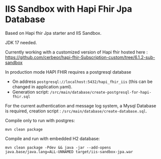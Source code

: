 # IIS Sandbox with Hapi Fhir Jpa Database
Based on Hapi fhir Jpa starter and IIS Sandbox.

JDK  17  needed.

Currently working with a customized version of Hapi fhir hosted here :
https://github.com/cerbeor/hapi-fhir-Subscription-custom/tree/6.1.2-sub-sandbox

In production mode HAPI FHIR requires a postgresql database 
 
 - On address ``postgresql://localhost:5432/hapi_fhir_iis`` (this can be changed in application.yaml).
 - Generation script: ``/src/main/database/create-postgresql-for-hapi-fhir.sql``


For the current authentication and message log system, a Mysql Database is required, creation script : ``/src/main/database/create-database.sql``.

Compile only to run with postgres:
```
mvn clean package
```

Compile and run with embedded H2 database:
```
mvn clean package -Pdev && java -jar --add-opens java.base/java.lang=ALL-UNNAMED target/iis-sandbox-jpa.war
```


[//]: # (# HAPI-FHIR Starter Project)

[//]: # ()
[//]: # (This project is a complete starter project you can use to deploy a FHIR server using HAPI FHIR JPA.)

[//]: # ()
[//]: # (Note that this project is specifically intended for end users of the HAPI FHIR JPA server module &#40;in other words, it helps you implement HAPI FHIR, it is not the source of the library itself&#41;. If you are looking for the main HAPI FHIR project, see here: https://github.com/hapifhir/hapi-fhir)

[//]: # ()
[//]: # (Need Help? Please see: https://github.com/hapifhir/hapi-fhir/wiki/Getting-Help)

[//]: # ()
[//]: # (## Prerequisites)

[//]: # ()
[//]: # (In order to use this sample, you should have:)

[//]: # ()
[//]: # (- [This project]&#40;https://github.com/hapifhir/hapi-fhir-jpaserver-starter&#41; checked out. You may wish to create a GitHub Fork of the project and check that out instead so that you can customize the project and save the results to GitHub.)

[//]: # ()
[//]: # (### and either)

[//]: # ( - Oracle Java &#40;JDK&#41; installed: Minimum JDK8 or newer.)

[//]: # ( - Apache Maven build tool &#40;newest version&#41;)

[//]: # ()
[//]: # (### or)

[//]: # ( - Docker, as the entire project can be built using multistage docker &#40;with both JDK and maven wrapped in docker&#41; or used directly from [Docker Hub]&#40;https://hub.docker.com/repository/docker/hapiproject/hapi&#41;)

[//]: # ()
[//]: # (## Running via [Docker Hub]&#40;https://hub.docker.com/repository/docker/hapiproject/hapi&#41;)

[//]: # ()
[//]: # (Each tagged/released version of `hapi-fhir-jpaserver` is built as a Docker image and published to Docker hub. To run the published Docker image from DockerHub:)

[//]: # ()
[//]: # (```)

[//]: # (docker pull hapiproject/hapi:latest)

[//]: # (docker run -p 8080:8080 hapiproject/hapi:latest)

[//]: # (```)

[//]: # ()
[//]: # (This will run the docker image with the default configuration, mapping port 8080 from the container to port 8080 in the host. Once running, you can access `http://localhost:8080/` in the browser to access the HAPI FHIR server's UI or use `http://localhost:8080/fhir/` as the base URL for your REST requests.)

[//]: # ()
[//]: # (If you change the mapped port, you need to change the configuration used by HAPI to have the correct `hapi.fhir.tester` property/value.)

[//]: # ()
[//]: # (### Configuration via environment variables)

[//]: # ()
[//]: # (You can customize HAPI directly from the `run` command using environment variables. For example:)

[//]: # ()
[//]: # (```)

[//]: # (docker run -p 8080:8080 -e hapi.fhir.default_encoding=xml hapiproject/hapi:latest)

[//]: # (```)

[//]: # ()
[//]: # (HAPI looks in the environment variables for properties in the [application.yaml]&#40;https://github.com/hapifhir/hapi-fhir-jpaserver-starter/blob/master/src/main/resources/application.yaml&#41; file for defaults.)

[//]: # ()
[//]: # (### Configuration via overridden application.yaml file and using Docker)

[//]: # ()
[//]: # (You can customize HAPI by telling HAPI to look for the configuration file in a different location, eg.:)

[//]: # ()
[//]: # (```)

[//]: # (docker run -p 8090:8080 -v $&#40;pwd&#41;/yourLocalFolder:/configs -e "--spring.config.location=file:///configs/another.application.yaml" hapiproject/hapi:latest)

[//]: # (```)

[//]: # (Here, the configuration file &#40;*another.application.yaml*&#41; is placed locally in the folder *yourLocalFolder*.)

[//]: # ()
[//]: # ()
[//]: # ()
[//]: # (```)

[//]: # (docker run -p 8090:8080 -e "--spring.config.location=classpath:/another.application.yaml" hapiproject/hapi:latest)

[//]: # (```)

[//]: # (Here, the configuration file &#40;*another.application.yaml*&#41; is part of the compiled set of resources.)

[//]: # ()
[//]: # (### Example using docker-compose.yml for docker-compose)

[//]: # ()
[//]: # (```)

[//]: # (version: '3.7')

[//]: # (services:)

[//]: # (  web:)

[//]: # (    image: "hapiproject/hapi:latest")

[//]: # (    ports:)

[//]: # (      - "8090:8080")

[//]: # (    configs:)

[//]: # (      - source: hapi)

[//]: # (        target: /data/hapi/application.yaml)

[//]: # (    volumes:)

[//]: # (      - hapi-data:/data/hapi)

[//]: # (    environment:)

[//]: # (      SPRING_CONFIG_LOCATION: 'file:///data/hapi/application.yaml')

[//]: # (configs:)

[//]: # (  hapi:)

[//]: # (     external: true)

[//]: # (volumes:)

[//]: # (    hapi-data:)

[//]: # (        external: true)

[//]: # (```)

[//]: # ()
[//]: # (## Running locally)

[//]: # ()
[//]: # (The easiest way to run this server entirely depends on your environment requirements. At least, the following 4 ways are supported:)

[//]: # ()
[//]: # (### Using jetty)

[//]: # (```bash)

[//]: # (mvn jetty:run)

[//]: # (```)

[//]: # ()
[//]: # ()
[//]: # (If you need to run this server on a different port &#40;using Maven&#41;, you can change the port in the run command as follows:)

[//]: # ()
[//]: # (```bash)

[//]: # (mvn -Djetty.port=8888 jetty:run)

[//]: # (```)

[//]: # ()
[//]: # (Server will then be accessible at http://localhost:8888/ and eg. http://localhost:8888/fhir/metadata. Remember to adjust you overlay configuration in the application.yaml to eg.)

[//]: # ()
[//]: # (```yaml)

[//]: # (    tester:)

[//]: # (      -)

[//]: # (          id: home)

[//]: # (          name: Local Tester)

[//]: # (          server_address: 'http://localhost:8888/fhir')

[//]: # (          refuse_to_fetch_third_party_urls: false)

[//]: # (          fhir_version: R4)

[//]: # (```)

[//]: # ()
[//]: # (### Using Spring Boot with :run)

[//]: # (```bash)

[//]: # (mvn clean spring-boot:run -Pboot)

[//]: # (```)

[//]: # (Server will then be accessible at http://localhost:8080/ and eg. http://localhost:8080/fhir/metadata. Remember to adjust you overlay configuration in the application.yaml to eg.)

[//]: # ()
[//]: # (```yaml)

[//]: # (    tester:)

[//]: # (      -)

[//]: # (          id: home)

[//]: # (          name: Local Tester)

[//]: # (          server_address: 'http://localhost:8080/fhir')

[//]: # (          refuse_to_fetch_third_party_urls: false)

[//]: # (          fhir_version: R4)

[//]: # (```)

[//]: # ()
[//]: # (### Using Spring Boot)

[//]: # (```bash)

[//]: # (mvn clean package spring-boot:repackage -Pboot && java -jar target/ROOT.war)

[//]: # (```)

[//]: # (Server will then be accessible at http://localhost:8080/ and eg. http://localhost:8080/fhir/metadata. Remember to adjust you overlay configuration in the application.yaml to eg.)

[//]: # ()
[//]: # (```yaml)

[//]: # (    tester:)

[//]: # (      -)

[//]: # (          id: home)

[//]: # (          name: Local Tester)

[//]: # (          server_address: 'http://localhost:8080/fhir')

[//]: # (          refuse_to_fetch_third_party_urls: false)

[//]: # (          fhir_version: R4)

[//]: # (```)

[//]: # (### Using Spring Boot and Google distroless)

[//]: # (```bash)

[//]: # (mvn clean package com.google.cloud.tools:jib-maven-plugin:dockerBuild -Dimage=distroless-hapi && docker run -p 8080:8080 distroless-hapi)

[//]: # (```)

[//]: # (Server will then be accessible at http://localhost:8080/ and eg. http://localhost:8080/fhir/metadata. Remember to adjust you overlay configuration in the application.yaml to eg.)

[//]: # ()
[//]: # (```yaml)

[//]: # (    tester:)

[//]: # (      -)

[//]: # (          id: home)

[//]: # (          name: Local Tester)

[//]: # (          server_address: 'http://localhost:8080/fhir')

[//]: # (          refuse_to_fetch_third_party_urls: false)

[//]: # (          fhir_version: R4)

[//]: # (```)

[//]: # ()
[//]: # (### Using the Dockerfile and multistage build)

[//]: # (```bash)

[//]: # (./build-docker-image.sh && docker run -p 8080:8080 hapi-fhir/hapi-fhir-jpaserver-starter:latest)

[//]: # (```)

[//]: # (Server will then be accessible at http://localhost:8080/ and eg. http://localhost:8080/fhir/metadata. Remember to adjust you overlay configuration in the application.yaml to eg.)

[//]: # ()
[//]: # (```yaml)

[//]: # (    tester:)

[//]: # (      -)

[//]: # (          id: home)

[//]: # (          name: Local Tester)

[//]: # (          server_address: 'http://localhost:8080/fhir')

[//]: # (          refuse_to_fetch_third_party_urls: false)

[//]: # (          fhir_version: R4)

[//]: # (```)

[//]: # ()
[//]: # (## Configurations)

[//]: # ()
[//]: # (Much of this HAPI starter project can be configured using the yaml file in _src/main/resources/application.yaml_. By default, this starter project is configured to use H2 as the database.)

[//]: # ()
[//]: # (### MySql configuration)

[//]: # ()
[//]: # (To configure the starter app to use MySQL, instead of the default H2, update the application.yaml file to have the following:)

[//]: # ()
[//]: # (```yaml)

[//]: # (spring:)

[//]: # (  datasource:)

[//]: # (    url: 'jdbc:mysql://localhost:3306/hapi_dstu3')

[//]: # (    username: admin)

[//]: # (    password: admin)

[//]: # (    driverClassName: com.mysql.jdbc.Driver)

[//]: # (```)

[//]: # ()
[//]: # (Also, make sure you are not setting the Hibernate dialect explicitly, in other words remove any lines similar to:)

[//]: # ()
[//]: # (```)

[//]: # (hibernate.dialect: {some none MySQL dialect})

[//]: # (```)

[//]: # ()
[//]: # (On some systems, it might be necessary to override hibernate's default naming strategy. The naming strategy must be set using spring.jpa.hibernate.physical_naming_strategy. )

[//]: # ()
[//]: # (```yaml)

[//]: # (spring:)

[//]: # (  jpa:)

[//]: # (    hibernate.physical_naming_strategy: NAME_OF_PREFERRED_STRATEGY)

[//]: # (```)

[//]: # (On linux systems or when using docker mysql containers, it will be necessary to review the case-sensitive setup for)

[//]: # (mysql schema identifiers. See  https://dev.mysql.com/doc/refman/8.0/en/identifier-case-sensitivity.html. We suggest you)

[//]: # (set `lower_case_table_names=1` during mysql startup.)

[//]: # ()
[//]: # (### PostgreSQL configuration)

[//]: # ()
[//]: # (To configure the starter app to use PostgreSQL, instead of the default H2, update the application.yaml file to have the following:)

[//]: # ()
[//]: # (```yaml)

[//]: # (spring:)

[//]: # (  datasource:)

[//]: # (    url: 'jdbc:postgresql://localhost:5432/hapi_dstu3')

[//]: # (    username: admin)

[//]: # (    password: admin)

[//]: # (    driverClassName: org.postgresql.Driver)

[//]: # (```)

[//]: # ()
[//]: # (Because the integration tests within the project rely on the default H2 database configuration, it is important to either explicity skip the integration tests during the build process, i.e., `mvn install -DskipTests`, or delete the tests altogether. Failure to skip or delete the tests once you've configured PostgreSQL for the datasource.driver, datasource.url, and hibernate.dialect as outlined above will result in build errors and compilation failure.)

[//]: # ()
[//]: # (### Microsoft SQL Server configuration)

[//]: # ()
[//]: # (To configure the starter app to use MS SQL Server, instead of the default H2, update the application.yaml file to have the following:)

[//]: # ()
[//]: # (```yaml)

[//]: # (spring:)

[//]: # (  datasource:)

[//]: # (    url: 'jdbc:sqlserver://<server>:<port>;databaseName=<databasename>')

[//]: # (    username: admin)

[//]: # (    password: admin)

[//]: # (    driverClassName: com.microsoft.sqlserver.jdbc.SQLServerDriver)

[//]: # (```)

[//]: # ()
[//]: # ()
[//]: # (Because the integration tests within the project rely on the default H2 database configuration, it is important to either explicity skip the integration tests during the build process, i.e., `mvn install -DskipTests`, or delete the tests altogether. Failure to skip or delete the tests once you've configured PostgreSQL for the datasource.driver, datasource.url, and hibernate.dialect as outlined above will result in build errors and compilation failure.)

[//]: # ()
[//]: # ()
[//]: # (NOTE: MS SQL Server by default uses a case-insensitive codepage. This will cause errors with some operations - such as when expanding case-sensitive valuesets &#40;UCUM&#41; as there are unique indexes defined on the terminology tables for codes. )

[//]: # (It is recommended to deploy a case-sensitive database prior to running HAPI FHIR when using MS SQL Server to avoid these and potentially other issues. )

[//]: # ()
[//]: # (## Customizing The Web Testpage UI)

[//]: # ()
[//]: # (The UI that comes with this server is an exact clone of the server available at [http://hapi.fhir.org]&#40;http://hapi.fhir.org&#41;. You may skin this UI if you'd like. For example, you might change the introductory text or replace the logo with your own.)

[//]: # ()
[//]: # (The UI is customized using [Thymeleaf]&#40;https://www.thymeleaf.org/&#41; template files. You might want to learn more about Thymeleaf, but you don't necessarily need to: they are quite easy to figure out.)

[//]: # ()
[//]: # (Several template files that can be customized are found in the following directory: [https://github.com/hapifhir/hapi-fhir-jpaserver-starter/tree/master/src/main/webapp/WEB-INF/templates]&#40;https://github.com/hapifhir/hapi-fhir-jpaserver-starter/tree/master/src/main/webapp/WEB-INF/templates&#41;)

[//]: # ()
[//]: # (## Deploying to an Application Server)

[//]: # ()
[//]: # (Using the Maven-Embedded Jetty method above is convenient, but it is not a good solution if you want to leave the server running in the background.)

[//]: # ()
[//]: # (Most people who are using HAPI FHIR JPA as a server that is accessible to other people &#40;whether internally on your network or publically hosted&#41; will do so using an Application Server, such as [Apache Tomcat]&#40;http://tomcat.apache.org/&#41; or [Jetty]&#40;https://www.eclipse.org/jetty/&#41;. Note that any Servlet 3.0+ compatible Web Container will work &#40;e.g Wildfly, Websphere, etc.&#41;.)

[//]: # ()
[//]: # (Tomcat is very popular, so it is a good choice simply because you will be able to find many tutorials online. Jetty is a great alternative due to its fast startup time and good overall performance.)

[//]: # ()
[//]: # (To deploy to a container, you should first build the project:)

[//]: # ()
[//]: # (```bash)

[//]: # (mvn clean install)

[//]: # (```)

[//]: # ()
[//]: # (This will create a file called `ROOT.war` in your `target` directory. This should be installed in your Web Container according to the instructions for your particular container. For example, if you are using Tomcat, you will want to copy this file to the `webapps/` directory.)

[//]: # ()
[//]: # (Again, browse to the following link to use the server &#40;note that the port 8080 may not be correct depending on how your server is configured&#41;.)

[//]: # ()
[//]: # ([http://localhost:8080/]&#40;http://localhost:8080/&#41;)

[//]: # ()
[//]: # (You will then be able access the JPA server e.g. using http://localhost:8080/fhir/metadata.)

[//]: # ()
[//]: # (If you would like it to be hosted at eg. hapi-fhir-jpaserver, eg. http://localhost:8080/hapi-fhir-jpaserver/ or http://localhost:8080/hapi-fhir-jpaserver/fhir/metadata - then rename the WAR file to ```hapi-fhir-jpaserver.war``` and adjust the overlay configuration accordingly e.g.)

[//]: # ()
[//]: # (```yaml)

[//]: # (    tester:)

[//]: # (      -)

[//]: # (          id: home)

[//]: # (          name: Local Tester)

[//]: # (          server_address: 'http://localhost:8080/hapi-fhir-jpaserver/fhir')

[//]: # (          refuse_to_fetch_third_party_urls: false)

[//]: # (          fhir_version: R4)

[//]: # (```)

[//]: # ()
[//]: # ()
[//]: # (## Deploy with docker compose)

[//]: # ()
[//]: # (Docker compose is a simple option to build and deploy container. To deploy with docker compose, you should build the project)

[//]: # (with `mvn clean install` and then bring up the containers with `docker-compose up -d --build`. The server can be)

[//]: # (reached at http://localhost:8080/.)

[//]: # ()
[//]: # (In order to use another port, change the `ports` parameter)

[//]: # (inside `docker-compose.yml` to `8888:8080`, where 8888 is a port of your choice.)

[//]: # ()
[//]: # (The docker compose set also includes my MySQL database, if you choose to use MySQL instead of H2, change the following)

[//]: # (properties in application.yaml:)

[//]: # ()
[//]: # (```yaml)

[//]: # (spring:)

[//]: # (  datasource:)

[//]: # (    url: 'jdbc:mysql://hapi-fhir-mysql:3306/hapi')

[//]: # (    username: admin)

[//]: # (    password: admin)

[//]: # (    driverClassName: com.mysql.jdbc.Driver)

[//]: # (```)

[//]: # ()
[//]: # (Also, make sure you are not setting the Hibernate Dialect explicitly, see more details in the section about MySQL.)

[//]: # ()
[//]: # (## Running hapi-fhir-jpaserver directly from IntelliJ as Spring Boot)

[//]: # (Make sure you run with the maven profile called ```boot``` and NOT also ```jetty```. Then you are ready to press debug the project directly without any extra Application Servers.)

[//]: # ()
[//]: # (## Running hapi-fhir-jpaserver-example in Tomcat from IntelliJ)

[//]: # ()
[//]: # (Install Tomcat.)

[//]: # ()
[//]: # (Make sure you have Tomcat set up in IntelliJ.)

[//]: # ()
[//]: # (- File->Settings->Build, Execution, Deployment->Application Servers)

[//]: # (- Click +)

[//]: # (- Select "Tomcat Server")

[//]: # (- Enter the path to your tomcat deployment for both Tomcat Home &#40;IntelliJ will fill in base directory for you&#41;)

[//]: # ()
[//]: # (Add a Run Configuration for running hapi-fhir-jpaserver-example under Tomcat)

[//]: # ()
[//]: # (- Run->Edit Configurations)

[//]: # (- Click the green +)

[//]: # (- Select Tomcat Server, Local)

[//]: # (- Change the name to whatever you wish)

[//]: # (- Uncheck the "After launch" checkbox)

[//]: # (- On the "Deployment" tab, click the green +)

[//]: # (- Select "Artifact")

[//]: # (- Select "hapi-fhir-jpaserver-example:war")

[//]: # (- In "Application context" type /hapi)

[//]: # ()
[//]: # (Run the configuration.)

[//]: # ()
[//]: # (- You should now have an "Application Servers" in the list of windows at the bottom.)

[//]: # (- Click it.)

[//]: # (- Select your server, and click the green triangle &#40;or the bug if you want to debug&#41;)

[//]: # (- Wait for the console output to stop)

[//]: # ()
[//]: # (Point your browser &#40;or fiddler, or what have you&#41; to `http://localhost:8080/hapi/baseDstu3/Patient`)

[//]: # ()
[//]: # (It is important to use MySQL5Dialect when using MySQL version 5+.)

[//]: # ()
[//]: # (## Enabling Subscriptions)

[//]: # ()
[//]: # (The server may be configured with subscription support by enabling properties in the [application.yaml]&#40;https://github.com/hapifhir/hapi-fhir-jpaserver-starter/blob/master/src/main/resources/application.yaml&#41; file:)

[//]: # ()
[//]: # (- `hapi.fhir.subscription.resthook_enabled` - Enables REST Hook subscriptions, where the server will make an outgoing connection to a remote REST server)

[//]: # ()
[//]: # (- `hapi.fhir.subscription.email.*` - Enables email subscriptions. Note that you must also provide the connection details for a usable SMTP server.)

[//]: # ()
[//]: # (- `hapi.fhir.subscription.websocket_enabled` - Enables websocket subscriptions. With this enabled, your server will accept incoming websocket connections on the following URL &#40;this example uses the default context path and port, you may need to tweak depending on your deployment environment&#41;: [ws://localhost:8080/websocket]&#40;ws://localhost:8080/websocket&#41;)

[//]: # ()
[//]: # (## Enabling CQL)

[//]: # ()
[//]: # (Set `hapi.fhir.cql_enabled=true` in the [application.yaml]&#40;https://github.com/hapifhir/hapi-fhir-jpaserver-starter/blob/master/src/main/resources/application.yaml&#41; file to enable [Clinical Quality Language]&#40;https://cql.hl7.org/&#41; on this server.)

[//]: # ()
[//]: # (## Enabling MDM &#40;EMPI&#41;)

[//]: # ()
[//]: # (Set `hapi.fhir.mdm_enabled=true` in the [application.yaml]&#40;https://github.com/hapifhir/hapi-fhir-jpaserver-starter/blob/master/src/main/resources/application.yaml&#41; file to enable MDM on this server.  The MDM matching rules are configured in [mdm-rules.json]&#40;https://github.com/hapifhir/hapi-fhir-jpaserver-starter/blob/master/src/main/resources/mdm-rules.json&#41;.  The rules in this example file should be replaced with actual matching rules appropriate to your data. Note that MDM relies on subscriptions, so for MDM to work, subscriptions must be enabled.)

[//]: # ()
[//]: # (## Using Elasticsearch)

[//]: # ()
[//]: # (By default, the server will use embedded lucene indexes for terminology and fulltext indexing purposes. You can switch this to using lucene by editing the properties in [application.yaml]&#40;https://github.com/hapifhir/hapi-fhir-jpaserver-starter/blob/master/src/main/resources/application.yaml&#41;)

[//]: # ()
[//]: # (For example:)

[//]: # ()
[//]: # (```properties)

[//]: # (elasticsearch.enabled=true)

[//]: # (elasticsearch.rest_url=localhost:9200)

[//]: # (elasticsearch.username=SomeUsername)

[//]: # (elasticsearch.password=SomePassword)

[//]: # (elasticsearch.protocol=http)

[//]: # (elasticsearch.required_index_status=YELLOW)

[//]: # (elasticsearch.schema_management_strategy=CREATE)

[//]: # (```)

[//]: # ()
[//]: # (## Enabling LastN)

[//]: # ()
[//]: # (Set `hapi.fhir.lastn_enabled=true` in the [application.yaml]&#40;https://github.com/hapifhir/hapi-fhir-jpaserver-starter/blob/master/src/main/resources/application.yaml&#41; file to enable the $lastn operation on this server.  Note that the $lastn operation relies on Elasticsearch, so for $lastn to work, indexing must be enabled using Elasticsearch.)

[//]: # ()
[//]: # (## Enabling Resource to be stored in Lucene Index)

[//]: # ()
[//]: # (Set `hapi.fhir.store_resource_in_lucene_index_enabled` in the [application.yaml]&#40;https://github.com/hapifhir/hapi-fhir-jpaserver-starter/blob/master/src/main/resources/application.yaml&#41; file to enable storing of resource json along with Lucene/Elasticsearch index mappings.)

[//]: # ()
[//]: # (## Changing cached search results time)

[//]: # ()
[//]: # (It is possible to change the cached search results time. The option `reuse_cached_search_results_millis` in the [application.yaml]&#40;https://github.com/hapifhir/hapi-fhir-jpaserver-starter/blob/master/src/main/resources/application.yaml&#41; is 6000 miliseconds by default.)

[//]: # (Set `reuse_cached_search_results_millis: -1` in the [application.yaml]&#40;https://github.com/hapifhir/hapi-fhir-jpaserver-starter/blob/master/src/main/resources/application.yaml&#41; file to ignore the cache time every search. )

[//]: # ()
[//]: # (## Build the distroless variant of the image &#40;for lower footprint and improved security&#41;)

[//]: # ()
[//]: # (The default Dockerfile contains a `release-distroless` stage to build a variant of the image)

[//]: # (using the `gcr.io/distroless/java-debian10:11` base image:)

[//]: # ()
[//]: # (```sh)

[//]: # (docker build --target=release-distroless -t hapi-fhir:distroless .)

[//]: # (```)

[//]: # ()
[//]: # (Note that distroless images are also automatically built and pushed to the container registry,)

[//]: # (see the `-distroless` suffix in the image tags.)

[//]: # ()
[//]: # (## Adding custom operations)

[//]: # ()
[//]: # (To add a custom operation, refer to the documentation in the core hapi-fhir libraries [here]&#40;https://hapifhir.io/hapi-fhir/docs/server_plain/rest_operations_operations.html&#41;.)

[//]: # ()
[//]: # (Within `hapi-fhir-jpaserver-starter`, create a generic class &#40;that does not extend or implement any classes or interfaces&#41;, add the `@Operation` as a method within the generic class, and then register the class as a provider using `RestfulServer.registerProvider&#40;&#41;`.)
